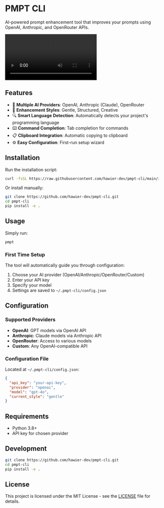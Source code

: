 # PMPT CLI

AI-powered prompt enhancement tool that improves your prompts using OpenAI, Anthropic, and OpenRouter APIs.

![Demo](demo.mp4)

## Features

- 🤖 **Multiple AI Providers**: OpenAI, Anthropic (Claude), OpenRouter
- 🎨 **Enhancement Styles**: Gentle, Structured, Creative  
- 🔍 **Smart Language Detection**: Automatically detects your project's programming language
- ⌨️ **Command Completion**: Tab completion for commands
- 📋 **Clipboard Integration**: Automatic copying to clipboard
- ⚙️ **Easy Configuration**: First-run setup wizard

## Installation

Run the installation script:

```bash
curl -fsSL https://raw.githubusercontent.com/hawier-dev/pmpt-cli/main/install.sh | bash
```

Or install manually:

```bash
git clone https://github.com/hawier-dev/pmpt-cli.git
cd pmpt-cli  
pip install -e .
```

## Usage

Simply run:
```bash
pmpt
```

### First Time Setup
The tool will automatically guide you through configuration:
1. Choose your AI provider (OpenAI/Anthropic/OpenRouter/Custom)
2. Enter your API key
3. Specify your model
4. Settings are saved to `~/.pmpt-cli/config.json`

## Configuration

### Supported Providers
- **OpenAI**: GPT models via OpenAI API
- **Anthropic**: Claude models via Anthropic API  
- **OpenRouter**: Access to various models
- **Custom**: Any OpenAI-compatible API

### Configuration File
Located at `~/.pmpt-cli/config.json`:
```json
{
  "api_key": "your-api-key",
  "provider": "openai", 
  "model": "gpt-4o",
  "current_style": "gentle"
}
```

## Requirements

- Python 3.8+
- API key for chosen provider

## Development

```bash
git clone https://github.com/hawier-dev/pmpt-cli.git
cd pmpt-cli
pip install -e .
```

## License

This project is licensed under the MIT License - see the [LICENSE](LICENSE) file for details.
